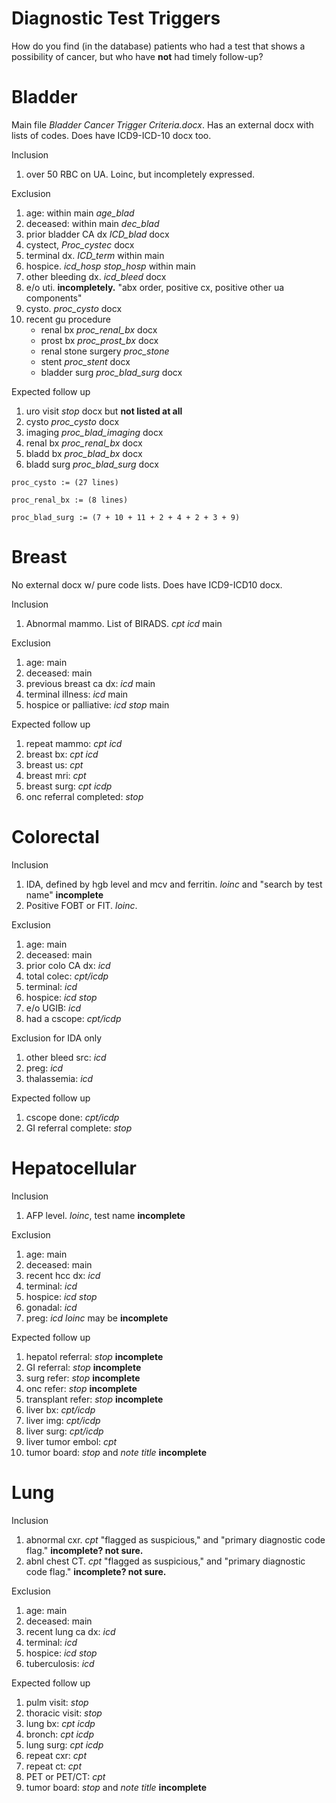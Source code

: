 Diagnostic Test Triggers
========

How do you find (in the database) patients who had a test that shows a possibility of cancer, but who have **not** had timely follow-up?

Bladder
========

Main file *Bladder Cancer Trigger Criteria.docx*. Has an external docx with lists of codes. Does have ICD9-ICD-10 docx too.

Inclusion

1. over 50 RBC on UA. Loinc, but incompletely expressed.

Exclusion

1. age: within main *age_blad*
2. deceased: within main *dec_blad*
3. prior bladder CA dx *ICD_blad* docx
4. cystect, *Proc_cystec* docx
5. terminal dx. *ICD_term* within main
6. hospice. *icd_hosp* *stop_hosp* within main
7. other bleeding dx. *icd_bleed* docx
8. e/o uti. **incompletely.** "abx order, positive cx, positive other ua components"
9. cysto. *proc_cysto* docx
10. recent gu procedure
    - renal bx *proc_renal_bx* docx
    - prost bx *proc_prost_bx*  docx 
    - renal stone surgery *proc_stone*
    - stent *proc_stent* docx
    - bladder surg *proc_blad_surg* docx

Expected follow up

1. uro visit *stop* docx but **not listed at all**
2. cysto *proc_cysto* docx
3. imaging *proc_blad_imaging* docx
4. renal bx *proc_renal_bx* docx
5. bladd bx *proc_blad_bx* docx
6. bladd surg *proc_blad_surg* docx

`proc_cysto := (27 lines)`

`proc_renal_bx := (8 lines)`

`proc_blad_surg := (7 + 10 + 11 + 2 + 4 + 2 + 3 + 9)`

Breast
========

No external docx w/ pure code lists. Does have ICD9-ICD10 docx.

Inclusion

1. Abnormal mammo. List of BIRADS. *cpt* *icd* main

Exclusion

1. age: main
2. deceased: main
3. previous breast ca dx: *icd* main
4. terminal illness: *icd* main
5. hospice or palliative: *icd* *stop* main

Expected follow up

1. repeat mammo: *cpt* *icd*
2. breast bx: *cpt* *icd*
3. breast us: *cpt*
4. breast mri: *cpt* 
5. breast surg: *cpt* *icdp*
6. onc referral completed: *stop*


Colorectal
========
Inclusion

1. IDA, defined by hgb level and mcv and ferritin. *loinc* and "search by test name" **incomplete**
2. Positive FOBT or FIT. *loinc*.

Exclusion

1. age: main
2. deceased: main
3. prior colo CA dx: *icd*
4. total colec: *cpt/icdp*
5. terminal: *icd*
6. hospice: *icd stop*
7. e/o UGIB: *icd*
8. had a cscope: *cpt/icdp*

Exclusion for IDA only

1. other bleed src: *icd*
2. preg: *icd*
3. thalassemia: *icd*

Expected follow up

1. cscope done: *cpt/icdp*
2. GI referral complete: *stop*




Hepatocellular
========
Inclusion

1. AFP level. *loinc*, test name **incomplete**

Exclusion

1. age: main
2. deceased: main
3. recent hcc dx: *icd*
4. terminal: *icd*
5. hospice: *icd stop*
6. gonadal: *icd*
7. preg: *icd* *loinc* may be **incomplete**


Expected follow up

1. hepatol referral: *stop* **incomplete**
2. GI referral: *stop* **incomplete**
3. surg refer: *stop* **incomplete**
4. onc refer: *stop* **incomplete**
5. transplant refer: *stop* **incomplete**
6. liver bx: *cpt/icdp*
7. liver img: *cpt/icdp*
8. liver surg: *cpt/icdp*
9. liver tumor embol: *cpt*
10. tumor board: *stop* and *note title* **incomplete**


Lung
========
Inclusion

1. abnormal cxr. *cpt* "flagged as suspicious," and "primary diagnostic code flag." **incomplete? not sure.**
2. abnl chest CT. *cpt* "flagged as suspicious," and "primary diagnostic code flag." **incomplete? not sure.**

Exclusion

1. age: main
2. deceased: main
3. recent lung ca dx: *icd*
4. terminal: *icd*
5. hospice: *icd* *stop*
6. tuberculosis: *icd*

Expected follow up

1. pulm visit: *stop*
2. thoracic visit: *stop*
3. lung bx: *cpt* *icdp*
4. bronch: *cpt* *icdp*
5. lung surg: *cpt* *icdp*
6. repeat cxr: *cpt*
7. repeat ct: *cpt*
8. PET or PET/CT: *cpt*
9. tumor board: *stop* and *note title* **incomplete**

